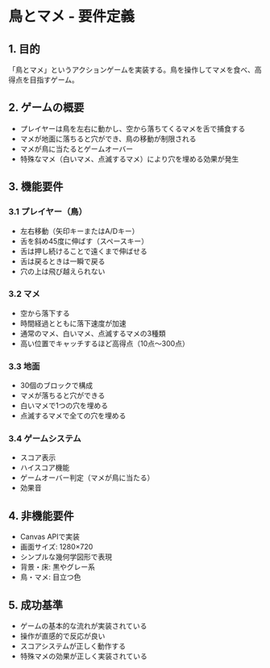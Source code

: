 # 鳥とマメ - 要件定義

## 1. 目的
「鳥とマメ」というアクションゲームを実装する。鳥を操作してマメを食べ、高得点を目指すゲーム。

## 2. ゲームの概要
- プレイヤーは鳥を左右に動かし、空から落ちてくるマメを舌で捕食する
- マメが地面に落ちると穴ができ、鳥の移動が制限される
- マメが鳥に当たるとゲームオーバー
- 特殊なマメ（白いマメ、点滅するマメ）により穴を埋める効果が発生

## 3. 機能要件

### 3.1 プレイヤー（鳥）
- 左右移動（矢印キーまたはA/Dキー）
- 舌を斜め45度に伸ばす（スペースキー）
- 舌は押し続けることで遠くまで伸ばせる
- 舌は戻るときは一瞬で戻る
- 穴の上は飛び越えられない

### 3.2 マメ
- 空から落下する
- 時間経過とともに落下速度が加速
- 通常のマメ、白いマメ、点滅するマメの3種類
- 高い位置でキャッチするほど高得点（10点〜300点）

### 3.3 地面
- 30個のブロックで構成
- マメが落ちると穴ができる
- 白いマメで1つの穴を埋める
- 点滅するマメで全ての穴を埋める

### 3.4 ゲームシステム
- スコア表示
- ハイスコア機能
- ゲームオーバー判定（マメが鳥に当たる）
- 効果音

## 4. 非機能要件
- Canvas APIで実装
- 画面サイズ: 1280×720
- シンプルな幾何学図形で表現
- 背景・床: 黒やグレー系
- 鳥・マメ: 目立つ色

## 5. 成功基準
- ゲームの基本的な流れが実装されている
- 操作が直感的で反応が良い
- スコアシステムが正しく動作する
- 特殊マメの効果が正しく実装されている